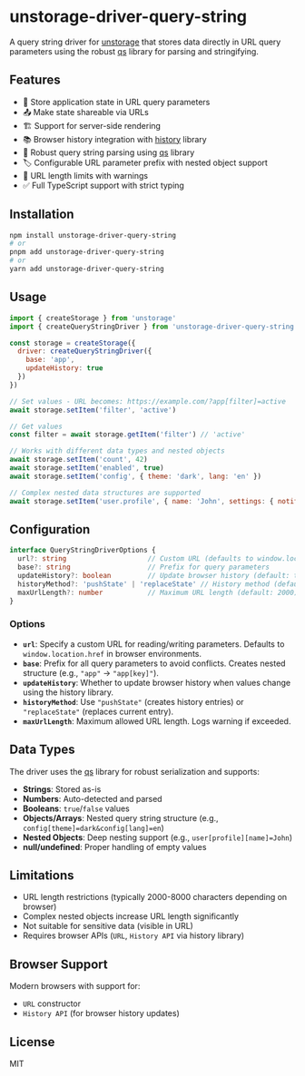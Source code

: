 # unstorage-driver-query-string

A query string driver for [unstorage](https://github.com/unjs/unstorage) that stores data directly in URL query parameters using the robust [qs](https://github.com/ljharb/qs) library for parsing and stringifying.

## Features

- 🔗 Store application state in URL query parameters
- 📤 Make state shareable via URLs
- 🏗️ Support for server-side rendering
- 📚 Browser history integration with [history](https://github.com/ReactTraining/history) library
- 🎯 Robust query string parsing using [qs](https://github.com/ljharb/qs) library
- 🏷️ Configurable URL parameter prefix with nested object support
- 📏 URL length limits with warnings
- ✅ Full TypeScript support with strict typing

## Installation

```bash
npm install unstorage-driver-query-string
# or
pnpm add unstorage-driver-query-string
# or
yarn add unstorage-driver-query-string
```

## Usage

```javascript
import { createStorage } from 'unstorage'
import { createQueryStringDriver } from 'unstorage-driver-query-string'

const storage = createStorage({
  driver: createQueryStringDriver({
    base: 'app',
    updateHistory: true
  })
})

// Set values - URL becomes: https://example.com/?app[filter]=active
await storage.setItem('filter', 'active')

// Get values
const filter = await storage.getItem('filter') // 'active'

// Works with different data types and nested objects
await storage.setItem('count', 42)
await storage.setItem('enabled', true)
await storage.setItem('config', { theme: 'dark', lang: 'en' })

// Complex nested data structures are supported
await storage.setItem('user.profile', { name: 'John', settings: { notifications: true } })
```

## Configuration

```typescript
interface QueryStringDriverOptions {
  url?: string                    // Custom URL (defaults to window.location)
  base?: string                   // Prefix for query parameters
  updateHistory?: boolean         // Update browser history (default: true)
  historyMethod?: 'pushState' | 'replaceState' // History method (default: 'pushState')
  maxUrlLength?: number           // Maximum URL length (default: 2000)
}
```

### Options

- **`url`**: Specify a custom URL for reading/writing parameters. Defaults to `window.location.href` in browser environments.
- **`base`**: Prefix for all query parameters to avoid conflicts. Creates nested structure (e.g., `"app"` → `"app[key]"`).
- **`updateHistory`**: Whether to update browser history when values change using the history library.
- **`historyMethod`**: Use `"pushState"` (creates history entries) or `"replaceState"` (replaces current entry).
- **`maxUrlLength`**: Maximum allowed URL length. Logs warning if exceeded.

## Data Types

The driver uses the [qs](https://github.com/ljharb/qs) library for robust serialization and supports:

- **Strings**: Stored as-is
- **Numbers**: Auto-detected and parsed
- **Booleans**: `true`/`false` values
- **Objects/Arrays**: Nested query string structure (e.g., `config[theme]=dark&config[lang]=en`)
- **Nested Objects**: Deep nesting support (e.g., `user[profile][name]=John`)
- **null/undefined**: Proper handling of empty values

## Limitations

- URL length restrictions (typically 2000-8000 characters depending on browser)
- Complex nested objects increase URL length significantly
- Not suitable for sensitive data (visible in URL)
- Requires browser APIs (`URL`, `History API` via history library)

## Browser Support

Modern browsers with support for:
- `URL` constructor
- `History API` (for browser history updates)


## License

MIT
